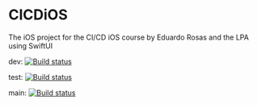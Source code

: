 # CICDiOS
The iOS project for the CI/CD iOS course by Eduardo Rosas and the LPA using SwiftUI

dev: [![Build status](https://build.appcenter.ms/v0.1/apps/4672b34e-7cc8-4bb4-9296-c571a5d0e0bc/branches/dev/badge)](https://appcenter.ms)

test: [![Build status](https://build.appcenter.ms/v0.1/apps/4672b34e-7cc8-4bb4-9296-c571a5d0e0bc/branches/test/badge)](https://appcenter.ms)

main: [![Build status](https://build.appcenter.ms/v0.1/apps/4672b34e-7cc8-4bb4-9296-c571a5d0e0bc/branches/main/badge)](https://appcenter.ms)
